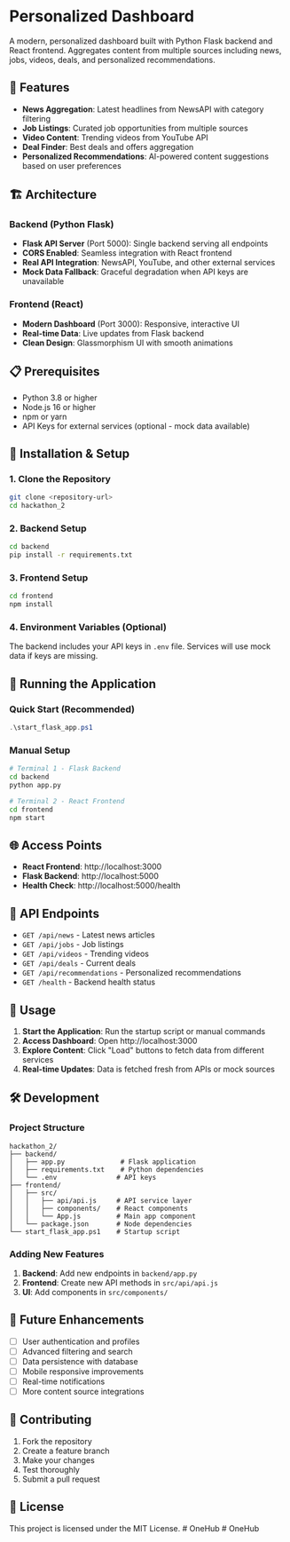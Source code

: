 # Personalized Dashboard

A modern, personalized dashboard built with Python Flask backend and React frontend. Aggregates content from multiple sources including news, jobs, videos, deals, and personalized recommendations.

## 🚀 Features

- **News Aggregation**: Latest headlines from NewsAPI with category filtering
- **Job Listings**: Curated job opportunities from multiple sources
- **Video Content**: Trending videos from YouTube API
- **Deal Finder**: Best deals and offers aggregation
- **Personalized Recommendations**: AI-powered content suggestions based on user preferences

## 🏗️ Architecture

### Backend (Python Flask)
- **Flask API Server** (Port 5000): Single backend serving all endpoints
- **CORS Enabled**: Seamless integration with React frontend
- **Real API Integration**: NewsAPI, YouTube, and other external services
- **Mock Data Fallback**: Graceful degradation when API keys are unavailable

### Frontend (React)
- **Modern Dashboard** (Port 3000): Responsive, interactive UI
- **Real-time Data**: Live updates from Flask backend
- **Clean Design**: Glassmorphism UI with smooth animations

## 📋 Prerequisites

- Python 3.8 or higher
- Node.js 16 or higher
- npm or yarn
- API Keys for external services (optional - mock data available)

## 🔧 Installation & Setup

### 1. Clone the Repository
```bash
git clone <repository-url>
cd hackathon_2
```

### 2. Backend Setup
```bash
cd backend
pip install -r requirements.txt
```

### 3. Frontend Setup
```bash
cd frontend
npm install
```

### 4. Environment Variables (Optional)
The backend includes your API keys in `.env` file. Services will use mock data if keys are missing.

## 🚀 Running the Application

### Quick Start (Recommended)
```powershell
.\start_flask_app.ps1
```

### Manual Setup
```bash
# Terminal 1 - Flask Backend
cd backend
python app.py

# Terminal 2 - React Frontend
cd frontend
npm start
```

## 🌐 Access Points

- **React Frontend**: http://localhost:3000
- **Flask Backend**: http://localhost:5000
- **Health Check**: http://localhost:5000/health

## 🔑 API Endpoints

- `GET /api/news` - Latest news articles
- `GET /api/jobs` - Job listings
- `GET /api/videos` - Trending videos
- `GET /api/deals` - Current deals
- `GET /api/recommendations` - Personalized recommendations
- `GET /health` - Backend health status

## 📱 Usage

1. **Start the Application**: Run the startup script or manual commands
2. **Access Dashboard**: Open http://localhost:3000
3. **Explore Content**: Click "Load" buttons to fetch data from different services
4. **Real-time Updates**: Data is fetched fresh from APIs or mock sources

## 🛠️ Development

### Project Structure
```
hackathon_2/
├── backend/
│   ├── app.py              # Flask application
│   ├── requirements.txt    # Python dependencies
│   └── .env               # API keys
├── frontend/
│   ├── src/
│   │   ├── api/api.js     # API service layer
│   │   ├── components/    # React components
│   │   └── App.js         # Main app component
│   └── package.json       # Node dependencies
└── start_flask_app.ps1    # Startup script
```

### Adding New Features
1. **Backend**: Add new endpoints in `backend/app.py`
2. **Frontend**: Create new API methods in `src/api/api.js`
3. **UI**: Add components in `src/components/`

## 🔮 Future Enhancements

- [ ] User authentication and profiles
- [ ] Advanced filtering and search
- [ ] Data persistence with database
- [ ] Mobile responsive improvements
- [ ] Real-time notifications
- [ ] More content source integrations

## 🤝 Contributing

1. Fork the repository
2. Create a feature branch
3. Make your changes
4. Test thoroughly
5. Submit a pull request

## 📄 License

This project is licensed under the MIT License.
#   O n e H u b  
 #   O n e H u b  
 